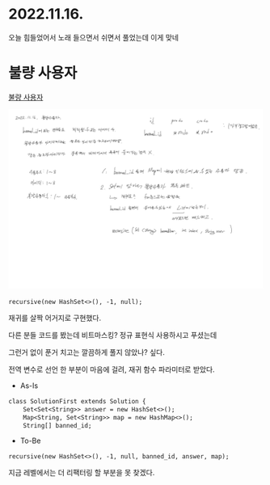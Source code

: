 # 2022.11.16.

오늘 힘들었어서 노래 들으면서 쉬면서 풀었는데 이게 맞네

# 불량 사용자

[불량 사용자](https://school.programmers.co.kr/learn/courses/30/lessons/64064)

![](TIL-107.jpg)

```
recursive(new HashSet<>(), -1, null);
```

재귀를 살짝 어거지로 구현했다.

다른 분들 코드를 봤는데 비트마스킹? 정규 표현식 사용하시고 푸셨는데

그런거 없이 푼거 치고는 깔끔하게 풀지 않았나? 싶다.

전역 변수로 선언 한 부분이 마음에 걸려, 재귀 함수 파라미터로 받았다.

* As-Is

```
class SolutionFirst extends Solution {
    Set<Set<String>> answer = new HashSet<>();
    Map<String, Set<String>> map = new HashMap<>();
    String[] banned_id;
```

* To-Be

```
recursive(new HashSet<>(), -1, null, banned_id, answer, map);
```

지금 레벨에서는 더 리팩터링 할 부분을 못 찾겠다.